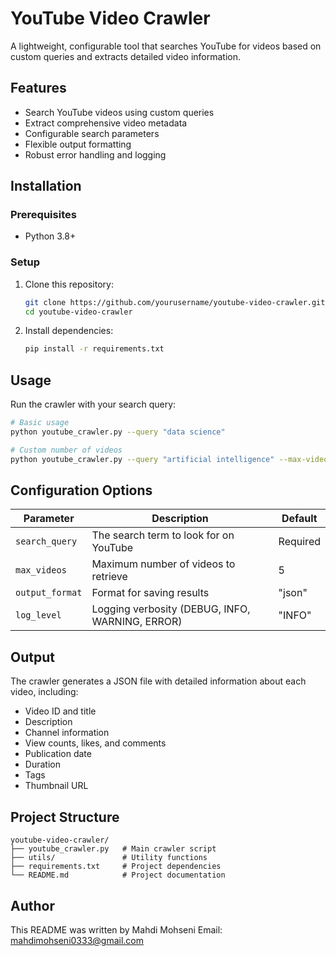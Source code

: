 # YouTube Video Crawler

A lightweight, configurable tool that searches YouTube for videos based on custom queries and extracts detailed video information.

## Features

- Search YouTube videos using custom queries
- Extract comprehensive video metadata
- Configurable search parameters
- Flexible output formatting
- Robust error handling and logging

## Installation

### Prerequisites

- Python 3.8+

### Setup

1. Clone this repository:
   ```bash
   git clone https://github.com/yourusername/youtube-video-crawler.git
   cd youtube-video-crawler
   ```

2. Install dependencies:
   ```bash
   pip install -r requirements.txt
   ```

## Usage

Run the crawler with your search query:

```bash
# Basic usage
python youtube_crawler.py --query "data science"

# Custom number of videos
python youtube_crawler.py --query "artificial intelligence" --max-videos 15
```

## Configuration Options

| Parameter | Description | Default |
|-----------|-------------|---------|
| `search_query` | The search term to look for on YouTube | Required |
| `max_videos` | Maximum number of videos to retrieve | 5 |
| `output_format` | Format for saving results | "json" |
| `log_level` | Logging verbosity (DEBUG, INFO, WARNING, ERROR) | "INFO" |

## Output

The crawler generates a JSON file with detailed information about each video, including:

- Video ID and title
- Description
- Channel information
- View counts, likes, and comments
- Publication date
- Duration
- Tags
- Thumbnail URL

## Project Structure

```
youtube-video-crawler/
├── youtube_crawler.py   # Main crawler script
├── utils/               # Utility functions
├── requirements.txt     # Project dependencies
└── README.md            # Project documentation
```

## Author
This README was written by Mahdi Mohseni
Email: mahdimohseni0333@gmail.com